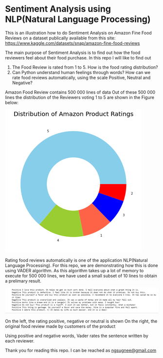 # Sentiment Analysis using NLP(Natural Language Processing)
This is an illustration how to do Sentiment Analysis on Amazon Fine Food Reviews on a dataset publically available from this site:
https://www.kaggle.com/datasets/snap/amazon-fine-food-reviews

The main purpose of Sentiment Analysis is to find out how the food reviewers feel about their food purchase.
In this repo I will like to find out 
1) The Food Review is rated from 1 to 5. How is the food rating distribution?
2) Can Python understand human feelings through words? How can we rate food reviews automatically, using the scale Positive, Neutral and Negative?

Amazon Food Review contains 500 000 lines of data
Out of these 500 000 lines the distribution of the Reviewers voting 1 to 5 are shown in the Figure below:

![alt image](ProductRating.png)

Rating food reviews automatically is one of the application NLP(Natural Language Processing). For this repo, we are demonstrating how this is done using VADER algorithm. As this algorithm takes up a lot of memory to execute for 500 000 lines, we have used a small subset of 10 lines to obtain a prelimary result.

![alt image](SentimentAnalysis.png)

On the left, the rating positive, negative or neutral is shown
On the right, the original food review made by customers of the product

Using positive and negative words, Vader rates the sentence written by each reviewer.

Thank you for reading this repo.
I can be reached as ngsugnee@gmail.com

